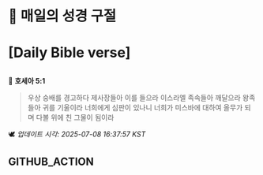 # 🙏 매일의 성경 구절
# [Daily Bible verse]
##
<!-- START_BIBLE_VERSE -->
📖 **호세아 5:1**
> 우상 숭배를 경고하다 제사장들아 이를 들으라 이스라엘 족속들아 깨달으라 왕족들아 귀를 기울이라 너희에게 심판이 있나니 너희가 미스바에 대하여 올무가 되며 다볼 위에 친 그물이 됨이라

🕊️ _업데이트 시각: 2025-07-08 16:37:57 KST_
  <!-- END_BIBLE_VERSE -->
## GITHUB_ACTION
